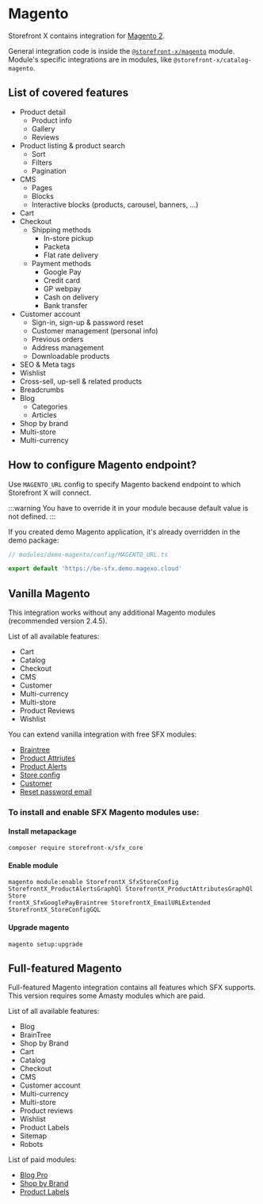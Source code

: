 # Magento

Storefront X contains integration for [Magento 2](https://www.magento.com/).

General integration code is inside the [`@storefront-x/magento`](/modules/magento) module. Module's specific integrations are in modules, like `@storefront-x/catalog-magento`.

## List of covered features

- Product detail
  - Product info
  - Gallery
  - Reviews
- Product listing & product search
  - Sort
  - Filters
  - Pagination
- CMS
  - Pages
  - Blocks
  - Interactive blocks (products, carousel, banners, ...)
- Cart
- Checkout
  - Shipping methods
    - In-store pickup
    - Packeta
    - Flat rate delivery
  - Payment methods
    - Google Pay
    - Credit card
    - GP webpay
    - Cash on delivery
    - Bank transfer
- Customer account
  - Sign-in, sign-up & password reset
  - Customer management (personal info)
  - Previous orders
  - Address management
  - Downloadable products
- SEO & Meta tags
- Wishlist
- Cross-sell, up-sell & related products
- Breadcrumbs
- Blog
  - Categories
  - Articles
- Shop by brand
- Multi-store
- Multi-currency

## How to configure Magento endpoint?

Use `MAGENTO_URL` config to specify Magento backend endpoint to which Storefront X will connect.

:::warning
You have to override it in your module because default value is not defined.
:::

If you created demo Magento application, it's already overridden in the demo package:

```ts
// modules/demo-magento/config/MAGENTO_URL.ts

export default 'https://be-sfx.demo.magexo.cloud'
```

## Vanilla Magento
This integration works without any additional Magento modules (recommended version 2.4.5).

List of all available features:
- Cart
- Catalog
- Checkout
- CMS
- Customer
- Multi-currency
- Multi-store
- Product Reviews
- Wishlist

You can extend vanilla integration with free SFX modules:
- [Braintree](https://github.com/storefront-x/magento-module-sfx-google-pay-braintree)
- [Product Attriutes](https://github.com/storefront-x/magento-module-product-attributes-graph-ql)
- [Product Alerts](https://github.com/storefront-x/magento-module-product-alerts-graphql)
- [Store config](https://github.com/storefront-x/magento-module-sfx-store-config)
- [Customer](https://github.com/storefront-x/magento-module-customer-graph-ql-extended)
- [Reset password email](https://github.com/storefront-x/magento-module-email-url-extended)

### To install and enable SFX Magento modules use:
#### Install metapackage
```
composer require storefront-x/sfx_core
```

#### Enable module
```
magento module:enable StorefrontX_SfxStoreConfig StorefrontX_ProductAlertsGraphQl StorefrontX_ProductAttributesGraphQl Store
frontX_SfxGooglePayBraintree StorefrontX_EmailURLExtended StorefrontX_StoreConfigGQL
```

#### Upgrade magento
```
magento setup:upgrade
```

## Full-featured Magento

Full-featured Magento integration contains all features which SFX supports. This version requires some Amasty modules which are paid.

List of all available features:
- Blog
- BrainTree
- Shop by Brand
- Cart
- Catalog
- Checkout
- CMS
- Customer account
- Multi-currency
- Multi-store
- Product reviews
- Wishlist
- Product Labels
- Sitemap
- Robots

List of paid modules:
- [Blog Pro](https://amasty.com/blog-pro-for-magento-2.html)
- [Shop by Brand](https://amasty.com/shop-by-brand-for-magento-2.html)
- [Product Labels](https://amasty.com/product-labels-for-magento-2.html)